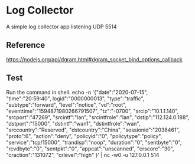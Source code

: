# Log Collector

A simple log collector app listening UDP 5514

## Reference

https://nodejs.org/api/dgram.html#dgram_socket_bind_options_callback

## Test

Run the command in shell.
echo -n '{"date":"2020-07-15", "time":"20:59:40", logid":"0000000013", "type":"traffic", "subtype":"forward", "level":"notice", "vd":"root", "eventtime":"1594871980266791507", "tz":"-0700", "srcip":"10.1.1.140", "srcport":"47269", "srcintf":"lan", "srcintfrole":"lan", "dstip":"112.124.0.188", "dstport":"15000", "dstintf":"wan1", "dstintfrole":"wan", "srccountry":"Reserved", "dstcountry":"China", "sessionid":"2038461", "proto":6", "action":"deny", "policyid":"0", "policytype":"policy", "service":"tcp/15000", "trandisp":"noop", "duration":"0", "sentbyte":"0", "rcvdbyte":"0", "sentpkt":"0", "appcat":"unscanned", "crscore":"30", "craction":"131072", "crlevel":"high" }' | nc -w0 -u 127.0.0.1 514
